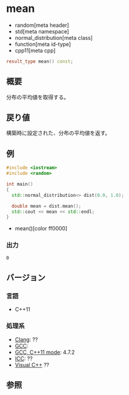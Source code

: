 # mean
* random[meta header]
* std[meta namespace]
* normal_distribution[meta class]
* function[meta id-type]
* cpp11[meta cpp]

```cpp
result_type mean() const;
```

## 概要
分布の平均値を取得する。


## 戻り値
構築時に設定された、分布の平均値を返す。


## 例
```cpp example
#include <iostream>
#include <random>

int main()
{
  std::normal_distribution<> dist(0.0, 1.0);

  double mean = dist.mean();
  std::cout << mean << std::endl;
}
```
* mean()[color ff0000]

### 出力
```
0
```

## バージョン
### 言語
- C++11

### 処理系
- [Clang](/implementation.md#clang): ??
- [GCC](/implementation.md#gcc): 
- [GCC, C++11 mode](/implementation.md#gcc): 4.7.2
- [ICC](/implementation.md#icc): ??
- [Visual C++](/implementation.md#visual_cpp) ??


## 参照


